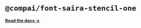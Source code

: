 # `@compai/font-saira-stencil-one`

[**Read the docs &rarr;**](https://components.ai/docs/typefaces/saira-stencil-one)
